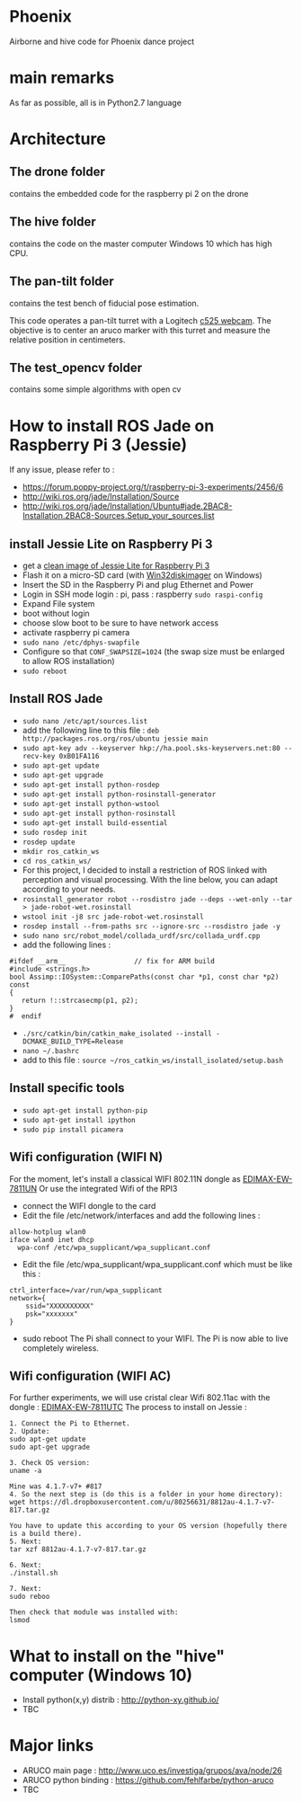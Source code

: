 # Phoenix
Airborne and hive code for Phoenix dance project

# main remarks
As far as possible, all is in Python2.7 language

# Architecture
## The drone folder
contains the embedded code for the raspberry pi 2 on the drone

## The hive folder
contains the code on the master computer Windows 10 which has high CPU.

## The pan-tilt folder
contains the test bench of fiducial pose estimation.

This code operates a pan-tilt turret with a Logitech [c525 webcam](http://www.logitech.fr/fr-fr/product/hd-webcam-c525). The objective is to center an aruco marker with this turret and measure the relative position in centimeters.

## The test_opencv folder
contains some simple algorithms with open cv

# How to install ROS Jade on Raspberry Pi 3 (Jessie)

If any issue, please refer to :
- https://forum.poppy-project.org/t/raspberry-pi-3-experiments/2456/6
- http://wiki.ros.org/jade/Installation/Source
- http://wiki.ros.org/jade/Installation/Ubuntu#jade.2BAC8-Installation.2BAC8-Sources.Setup_your_sources.list

## install Jessie Lite on Raspberry Pi 3
- get a [clean image of Jessie Lite for Raspberry Pi 3](https://downloads.raspberrypi.org/raspbian_lite_latest)
- Flash it on a micro-SD card (with [Win32diskimager](https://sourceforge.net/projects/win32diskimager/) on Windows)
- Insert the SD in the Raspberry Pi and plug Ethernet and Power
- Login in SSH mode login : pi, pass : raspberry
```sudo raspi-config```
- Expand File system
- boot without login
- choose slow boot to be sure to have network access
- activate raspberry pi camera
- ```sudo nano /etc/dphys-swapfile```
- Configure so that ```CONF_SWAPSIZE=1024``` (the swap size must be enlarged to allow ROS installation)
- ```sudo reboot```

## Install ROS Jade
- ```sudo nano /etc/apt/sources.list```
- add the following line to this file : ```deb http://packages.ros.org/ros/ubuntu jessie main```
- ```sudo apt-key adv --keyserver hkp://ha.pool.sks-keyservers.net:80 --recv-key 0xB01FA116```
- ```sudo apt-get update```
- ```sudo apt-get upgrade```
- ```sudo apt-get install python-rosdep```
- ```sudo apt-get install python-rosinstall-generator```
- ```sudo apt-get install python-wstool```
- ```sudo apt-get install python-rosinstall```
- ```sudo apt-get install build-essential```
- ```sudo rosdep init```
- ```rosdep update```
- ```mkdir ros_catkin_ws```
- ```cd ros_catkin_ws/```
- For this project, I decided to install a restriction of ROS linked with perception and visual processing. With the line below, you can adapt according to your needs.
- ```rosinstall_generator robot --rosdistro jade --deps --wet-only --tar > jade-robot-wet.rosinstall```
- ```wstool init -j8 src jade-robot-wet.rosinstall```
- ```rosdep install --from-paths src --ignore-src --rosdistro jade -y```
- ```sudo nano src/robot_model/collada_urdf/src/collada_urdf.cpp```
- add the following lines :

```
#ifdef __arm__                 // fix for ARM build
#include <strings.h>
bool Assimp::IOSystem::ComparePaths(const char *p1, const char *p2) const
{
   return !::strcasecmp(p1, p2);
}
#  endif
```
- ```./src/catkin/bin/catkin_make_isolated --install -DCMAKE_BUILD_TYPE=Release```
- ```nano ~/.bashrc```
- add to this file : ```source ~/ros_catkin_ws/install_isolated/setup.bash```

## Install specific tools
- ```sudo apt-get install python-pip```
- ```sudo apt-get install ipython```
- ```sudo pip install picamera```

## Wifi configuration (WIFI N)
For the moment, let's install a classical WIFI 802.11N dongle as [EDIMAX-EW-7811UN](https://www.amazon.fr/Edimax-EW-7811UN-Nano-Adaptateur-sans/dp/B003MTTJOY) Or use the integrated Wifi of the RPI3
- connect the WIFI dongle to the card
- Edit the file /etc/network/interfaces and add the following lines :
```
allow-hotplug wlan0
iface wlan0 inet dhcp
  wpa-conf /etc/wpa_supplicant/wpa_supplicant.conf
```
- Edit the file /etc/wpa_supplicant/wpa_supplicant.conf which must be like this :
```
ctrl_interface=/var/run/wpa_supplicant
network={
    ssid="XXXXXXXXXX"
    psk="xxxxxxx"
}
```
- sudo reboot
The Pi shall connect to your WIFI. The Pi is now able to live completely wireless.

## Wifi configuration (WIFI AC)
For further experiments, we will use cristal clear Wifi 802.11ac with the dongle :
[EDIMAX-EW-7811UTC](https://www.amazon.fr/Edimax-EW-7811UTC-Adaptateur-Wi-Fi-Noir/dp/B00GMY40T0/ref=sr_1_5?s=computers&ie=UTF8&qid=1464621556&sr=1-5)
The process to install on Jessie : 
```
1. Connect the Pi to Ethernet.
2. Update:
sudo apt-get update
sudo apt-get upgrade

3. Check OS version:
uname -a

Mine was 4.1.7-v7+ #817
4. So the next step is (do this is a folder in your home directory):
wget https://dl.dropboxusercontent.com/u/80256631/8812au-4.1.7-v7-817.tar.gz

You have to update this according to your OS version (hopefully there is a build there).
5. Next:
tar xzf 8812au-4.1.7-v7-817.tar.gz

6. Next:
./install.sh

7. Next:
sudo reboo

Then check that module was installed with:
lsmod
```

# What to install on the "hive" computer (Windows 10)
- Install python(x,y) distrib : http://python-xy.github.io/
- TBC

# Major links
- ARUCO main page : http://www.uco.es/investiga/grupos/ava/node/26
- ARUCO python binding : https://github.com/fehlfarbe/python-aruco
- TBC
